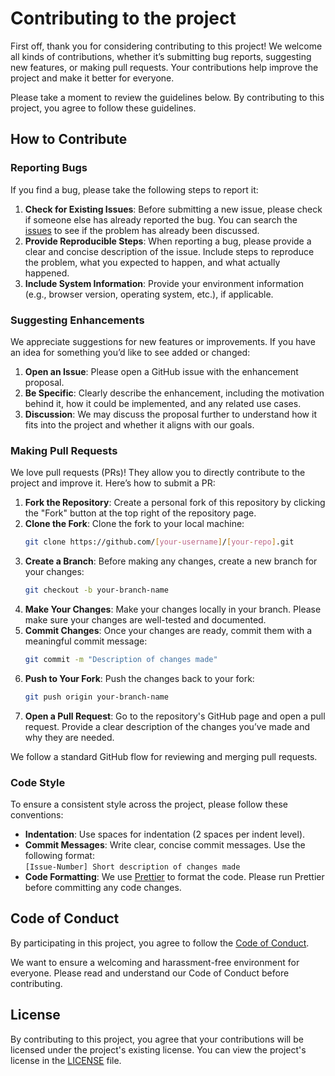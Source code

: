# Contributing to the project

First off, thank you for considering contributing to this project! We welcome all 
kinds of contributions, whether it’s submitting bug reports, suggesting new features, 
or making pull requests. Your contributions help improve the project and make it better 
for everyone.

Please take a moment to review the guidelines below. By contributing to this project, 
you agree to follow these guidelines.

## How to Contribute

### Reporting Bugs

If you find a bug, please take the following steps to report it:

1. **Check for Existing Issues**: Before submitting a new issue, please check 
   if someone else has already reported the bug. You can search the 
   [issues](https://github.com/[your-repo]/issues) to see if the problem has already 
   been discussed.
2. **Provide Reproducible Steps**: When reporting a bug, please provide a clear 
   and concise description of the issue. Include steps to reproduce the problem, 
   what you expected to happen, and what actually happened.
3. **Include System Information**: Provide your environment information (e.g., 
   browser version, operating system, etc.), if applicable.

### Suggesting Enhancements

We appreciate suggestions for new features or improvements. If you have an idea 
for something you’d like to see added or changed:

1. **Open an Issue**: Please open a GitHub issue with the enhancement proposal.
2. **Be Specific**: Clearly describe the enhancement, including the motivation 
   behind it, how it could be implemented, and any related use cases.
3. **Discussion**: We may discuss the proposal further to understand how it fits 
   into the project and whether it aligns with our goals.

### Making Pull Requests

We love pull requests (PRs)! They allow you to directly contribute to the project 
and improve it. Here’s how to submit a PR:

1. **Fork the Repository**: Create a personal fork of this repository by clicking 
   the "Fork" button at the top right of the repository page.
2. **Clone the Fork**: Clone the fork to your local machine:
   ```bash
   git clone https://github.com/[your-username]/[your-repo].git
   ```
3. **Create a Branch**: Before making any changes, create a new branch for your 
   changes:
   ```bash
   git checkout -b your-branch-name
   ```
4. **Make Your Changes**: Make your changes locally in your branch. Please make 
   sure your changes are well-tested and documented.
5. **Commit Changes**: Once your changes are ready, commit them with a meaningful 
   commit message:
   ```bash
   git commit -m "Description of changes made"
   ```
6. **Push to Your Fork**: Push the changes back to your fork:
   ```bash
   git push origin your-branch-name
   ```
7. **Open a Pull Request**: Go to the repository's GitHub page and open a pull 
   request. Provide a clear description of the changes you’ve made and why 
   they are needed.
   
We follow a standard GitHub flow for reviewing and merging pull requests.

### Code Style

To ensure a consistent style across the project, please follow these conventions:

- **Indentation**: Use spaces for indentation (2 spaces per indent level).
- **Commit Messages**: Write clear, concise commit messages. Use the following 
  format:  
  `[Issue-Number] Short description of changes made`
- **Code Formatting**: We use [Prettier](https://prettier.io/) to format the code. 
  Please run Prettier before committing any code changes.

## Code of Conduct

By participating in this project, you agree to follow the [Code of Conduct](CODE_OF_CONDUCT.md). 

We want to ensure a welcoming and harassment-free environment for everyone. Please read 
and understand our Code of Conduct before contributing.

## License

By contributing to this project, you agree that your contributions will be licensed 
under the project's existing license. You can view the project's license in the 
[LICENSE](LICENSE) file.
